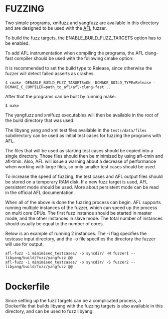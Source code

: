 # FUZZING
Two simple programs, xmlfuzz and yangfuzz are available in this directory and
are designed to be used with the [AFL](http://lcamtuf.coredump.cx/afl/) fuzzer.

To build the fuzz targets, the ENABLE_BUILD_FUZZ_TARGETS option has to be enabled.

To add AFL instrumentation when compiling the programs, the AFL clang-fast compiler
should be used with the following cmake option:

It is recommended to set the build type to Release, since otherwise the fuzzer will detect failed asserts as crashes.

```
$ cmake -DENABLE_BUILD_FUZZ_TARGETS=ON -DCMAKE_BUILD_TYPE=Release -DCMAKE_C_COMPILER=path_to_afl/afl-clang-fast ..
```

After that the programs can be built by running make:
```
$ make
```

The yangfuzz and xmlfuzz executables will then be available in the root of the build directory that was used.

The libyang yang and xml test files available in the `tests/data/files` subdirectory can be used as initial
test cases for fuzzing the programs with AFL.

The files that will be used as starting test cases should be copied into a single directory. Those files should then be minimized by using afl-cmin and afl-tmin.
Also, AFL will issue a warning about a decrease of performance when working with large files, so only smaller test cases should be used.

To increase the speed of fuzzing, the test cases and AFL output files should be stored on a temporary RAM disk.
If a new fuzz target is used, AFL persistent mode should be used. More about persistent mode can be read in the official AFL documentation.

When all of the above is done the fuzzing process can begin. AFL supports running multiple instances of the fuzzer, which can speed up the
process on multi core CPUs. The first fuzz instance should be started in master mode, and the other instances in slave mode.
The total number of instances should usually be equal to the number of cores.

Below is an example of running 2 instances. The -i flag specifies the testcase input directory, and the -o file specifies the directory the fuzzer will use for output.
```
afl-fuzz -i minimised_testcases/ -o syncdir/ -M fuzzer1 -- libyang/build/fuzz/yangfuzz @@
afl-fuzz -i minimised_testcases/ -o syncdir/ -S fuzzer2 -- libyang/build/fuzz/yangfuzz @@
```

# Dockerfile

Since setting up the fuzz targets can be a complicated process, a Dockerfile that builds libyang with the fuzzing targets is also available in this directory, and can be used to fuzz libyang.
